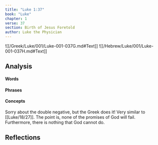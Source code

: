 ```yaml
---
title: "Luke 1:37"
book: "Luke"
chapter: 1
verse: 37
section: Birth of Jesus Foretold
author: Luke the Physician
---
```

![[/Greek/Luke/001/Luke-001-037G.md#Text]]
![[/Hebrew/Luke/001/Luke-001-037H.md#Text]]

## Analysis

#### Words

#### Phrases

#### Concepts

Sorry about the double negative, but the Greek does it!  Very similar to [[Luke/18/27]].  The point is, none of the promises of God will fail.  Furthermore, there is nothing that God cannot do.

## Reflections
